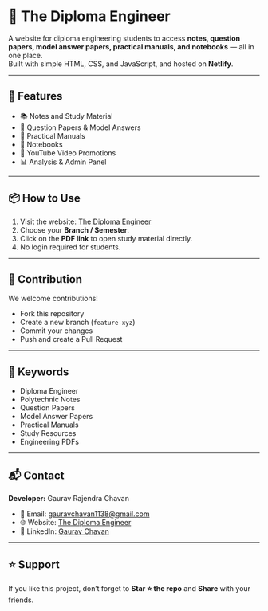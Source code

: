 # 📘 The Diploma Engineer  

A website for diploma engineering students to access **notes, question papers, model answer papers, practical manuals, and notebooks** — all in one place.  
Built with simple HTML, CSS, and JavaScript, and hosted on **Netlify**.

---

## 🚀 Features
- 📚 Notes and Study Material  
- 📝 Question Papers & Model Answers  
- 🔧 Practical Manuals  
- 📒 Notebooks  
- 🎥 YouTube Video Promotions  
- 📊 Analysis & Admin Panel  

---

## 📦 How to Use
1. Visit the website: [The Diploma Engineer](https://gaurav1138.github.io/The-Diploma-Engineer-/)  
2. Choose your **Branch / Semester**.  
3. Click on the **PDF link** to open study material directly.  
4. No login required for students.  

---

## 🤝 Contribution
We welcome contributions!  
- Fork this repository  
- Create a new branch (`feature-xyz`)  
- Commit your changes  
- Push and create a Pull Request  

---

## 🔑 Keywords
- Diploma Engineer  
- Polytechnic Notes  
- Question Papers  
- Model Answer Papers  
- Practical Manuals  
- Study Resources  
- Engineering PDFs  

---

## 📬 Contact
**Developer:** Gaurav Rajendra Chavan  
- 📧 Email: gauravchavan1138@gmail.com  
- 🌐 Website: [The Diploma Engineer](https://gaurav1138.github.io/The-Diploma-Engineer-/)  
- 💼 LinkedIn: [Gaurav Chavan](https://www.linkedin.com/in/gaurav-chvan-776354344?utm_source=share&utm_campaign=share_via&utm_content=profile&utm_medium=android_app) 

---

## ⭐ Support
If you like this project, don’t forget to **Star ⭐ the repo** and **Share** with your friends.

